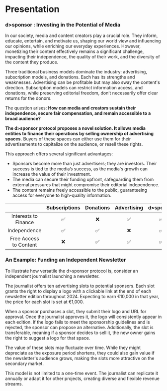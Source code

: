# Presentation

### d>sponsor : **Investing in the Potential of Media**

In our society, media and content creators play a crucial role. They inform, educate, entertain, and motivate us, shaping our world view and influencing our opinions, while enriching our everyday experiences. However, monetizing their content effectively remains a significant challenge, impacting their independence, the quality of their work, and the diversity of the content they produce.

Three traditional business models dominate the industry: advertising, subscription models, and donations. Each has its strengths and weaknesses. Advertising can be profitable but may also sway the content's direction. Subscription models can restrict information access, and donations, while preserving editorial freedom, don’t necessarily offer clear returns for the donors.

The question arises: **How can media and creators sustain their independence, secure fair compensation, and remain accessible to a broad audience?**

**The d>sponsor protocol proposes a novel solution. It allows media entities to finance their operations by selling ownership of advertising spaces.** Buyers of these spaces can either use them for their advertisements to capitalize on the audience, or resell these rights.

This approach offers several significant advantages:

* Sponsors become more than just advertisers; they are investors. Their success is tied to the media’s success, as the media's growth can increase the value of their investment.
* The media can secure their funding upfront, safeguarding them from external pressures that might compromise their editorial independence.
* The content remains freely accessible to the public, guaranteeing access for everyone to high-quality information.

<table data-full-width="false"><thead><tr><th width="184" align="center">    </th><th align="center">Subscriptions</th><th align="center">Donations</th><th align="center">Advertising</th><th align="center">d>sponsor</th></tr></thead><tbody><tr><td align="center">Interests to Finance</td><td align="center">✅</td><td align="center">❌</td><td align="center">✅</td><td align="center">✅</td></tr><tr><td align="center">Independence</td><td align="center">✅</td><td align="center">✅</td><td align="center">❌</td><td align="center">✅</td></tr><tr><td align="center">Free Access to Content</td><td align="center">❌</td><td align="center">✅</td><td align="center">✅</td><td align="center">✅</td></tr></tbody></table>

### An Example: Funding an Independent Newsletter

To illustrate how versatile the d>sponsor protocol is, consider an independent journalist launching a newsletter.

The journalist offers ten advertising slots to potential sponsors. Each slot grants the right to display a logo with a clickable link at the end of each newsletter edition throughout 2024. Expecting to earn €10,000 in that year, the price for each slot is set at €1,000.

When a sponsor purchases a slot, they submit their logo and URL for approval. Once the journalist approves it, the logo will consistently appear in each edition. If the logo fails to meet the sponsorship guidelines and is rejected, the sponsor can propose an alternative. Additionally, the slot is transferable, meaning if a sponsor decides to sell it, the new owner gains the right to suggest a logo for that space.

The value of these slots may fluctuate over time. While they might depreciate as the exposure period shortens, they could also gain value if the newsletter's audience grows, making the slots more attractive on the secondary market.

This model is not limited to a one-time event. The journalist can replicate it annually or adapt it for other projects, creating diverse and flexible revenue streams.
